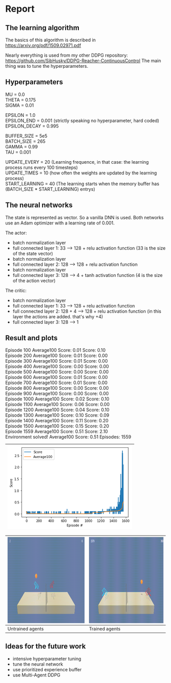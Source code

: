 # Report

## The learning algorithm

The basics of this algorithm is described in https://arxiv.org/pdf/1509.02971.pdf

Nearly everything is used from my other DDPG repository: https://github.com/SibHusky/DDPG-Reacher-ContinuousControl
The main thing was to tune the hyperparameters.

Hyperparameters
---
MU = 0.0  
THETA = 0.175  
SIGMA = 0.01  

EPSILON = 1.0   
EPSILON_END = 0.001  (strictly speaking no hyperparameter, hard coded)  
EPSILON_DECAY = 0.995  
  
BUFFER_SIZE = 5e5   
BATCH_SIZE = 265  
GAMMA = 0.99  
TAU = 0.001  

UPDATE_EVERY = 20 (Learning frequence, in that case: the learning process runs every 100 timesteps)  
UPDATE_TIMES = 10 (how often the weights are updated by the learning process)  
START_LEARNING = 40 (The learning starts when the memory buffer has (BATCH_SIZE * START_LEARNING) entrys)  

The neural networks
---
The state is represented as vector. So a vanilla DNN is used.
Both networks use an Adam optimizer with a learning rate of 0.001.

The actor:
- batch normalization layer
- full connected layer 1: 33  --> 128 + relu activation function
  (33 is the size of the state vector)
- batch normalization layer
- full connected layer 2: 128 --> 128 + relu activation function
- batch normalization layer
- full connected layer 3: 128 --> 4 + tanh activation function
  (4 is the size of the action vector)
  

The critic:
- batch normalization layer
- full connected layer 1: 33 --> 128 + relu activation function
- full connected layer 2: 128 + 4 --> 128 + relu activation function
  (in this layer the actions are added. that's why +4)
- full connected layer 3: 128 --> 1



## Result and plots

Episode 100	  Average100 Score: 0.01	Score: 0.10  
Episode 200  	Average100 Score: 0.01	Score: 0.00  
Episode 300  	Average100 Score: 0.01	Score: 0.00  
Episode 400  	Average100 Score: 0.00	Score: 0.00  
Episode 500  	Average100 Score: 0.00	Score: 0.00  
Episode 600  	Average100 Score: 0.01	Score: 0.00  
Episode 700	  Average100 Score: 0.01	Score: 0.00  
Episode 800  	Average100 Score: 0.00	Score: 0.00  
Episode 900	  Average100 Score: 0.00	Score: 0.00  
Episode 1000	Average100 Score: 0.02	Score: 0.10  
Episode 1100	Average100 Score: 0.06	Score: 0.00  
Episode 1200	Average100 Score: 0.04	Score: 0.10  
Episode 1300	Average100 Score: 0.10	Score: 0.09  
Episode 1400	Average100 Score: 0.11	Score: 0.20  
Episode 1500	Average100 Score: 0.15	Score: 0.20  
Episode 1559	Average100 Score: 0.51	Score: 2.10  
Environment solved! 	Average100 Score: 0.51	Episodes: 1559  

| <img src="https://github.com/SibHusky/DDPG-Tennis-ContinuousControl/blob/master/media/final_result_plot.png" width="391" height="262" /> |
|---|

| <img src="https://github.com/SibHusky/DDPG-Tennis-ContinuousControl/blob/master/media/tennis_untrained.gif" width="480" height="270" /> | <img src="https://github.com/SibHusky/DDPG-Tennis-ContinuousControl/blob/master/media/tennis_trained.gif" width="480" height="270" />  |
|---|---|
| Untrained agents | Trained agents |


## Ideas for the future work
- intensive hyperparameter tuning
- tune the neural network
- use prioritized experience buffer
- use Multi-Agent DDPG
